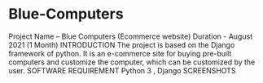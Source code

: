 # Blue-Computers
Project Name – Blue Computers (Ecommerce website)
Duration - August 2021 (1 Month)
INTRODUCTION
The project is based on the Django framework of python. It is an e-commerce site for buying
pre-built computers and customize the computer, which can be customized by the user.
SOFTWARE REQUIREMENT
Python 3 , Django
SCREENSHOTS
